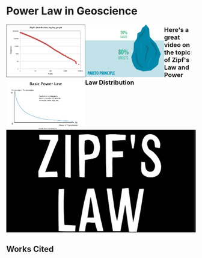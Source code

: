 # Power Law in Geoscience

<img align= "left" src="zipfsgraph.png" width="210" height="140" /> 
<img align= "left" src="pareto.jpg" width="210" height="140" /> 
<img align= "left" src="power-law-basic.gif" width="210" height="140" /> 


### Here's a great video on the topic of Zipf's Law and Power Law Distribution
[![Zipf's Mystery; Vsauce](zlimg.png)](https://www.youtube.com/watch?v=fCn8zs912OE)

## Works Cited
